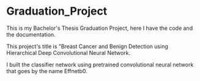 # Graduation_Project
This is my Bachelor's Thesis Graduation Project, here I have the code and the documentation.

This project's title is "Breast Cancer and Benign Detection using Hierarchical Deep Convolutional Neural Network.

I built the classifier network using pretrained convolutional neural network that goes by the name Effnetb0.
